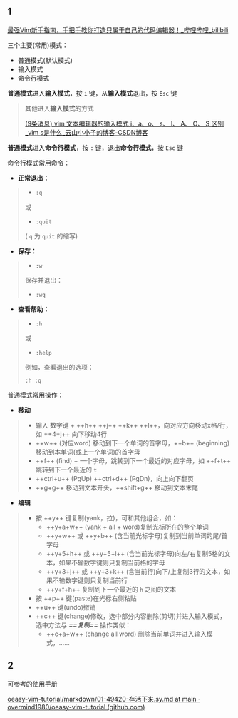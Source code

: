 ## 1

[最强Vim新手指南，手把手教你打造只属于自己的代码编辑器！_哔哩哔哩_bilibili](https://www.bilibili.com/video/BV1UQ4y1z7q5)

三个主要(常用)模式：

-   普通模式(默认模式)
-   输入模式
-   命令行模式

**普通模式**进入**输入模式**，按 `i` 键，从**输入模式**退出，按 `Esc` 键

>   其他进入**输入模式**的方式
>
>   [(9条消息) vim 文本编辑器的输入模式 i、a、o、 s、 I、 A、 O、 S 区别_vim s是什么_云山小小子的博客-CSDN博客](https://blog.csdn.net/Qinghai_ren/article/details/52334646)

**普通模式**进入**命令行模式**，按 `:` 键，退出**命令行模式**，按 `Esc` 键

命令行模式常用命令：

-   **正常退出：**

>   -   `:q`
>
>   或
>
>   -   `:quit`
>
>   ( `q` 为 `quit` 的缩写)

-   **保存：**

>   -   `:w`
>
>   保存并退出：
>
>   -   `:wq`

-   **查看帮助：**

>   -   `:h`
>
>   或
>
>   -   `:help`
>
>   例如，查看退出的选项：
>
>   `:h :q`

普通模式常用操作：

-   **移动**

>   -   输入 数字键 + ++h++ ++j++ ++k++ ++l++，向对应方向移动x格/行，如 ++4+j++ 向下移动4行
>   -   ++w++ (对应word) 移动到下一个单词的首字母，++b++ (beginning) 移动到本单词(或上一个单词)的首字母
>   -   ++f++ (find)  + 一个字母，跳转到下一个最近的对应字母，如 ++f+t++ 跳转到下一个最近的 `t` 
>   -   ++ctrl+u++ (PgUp) ++ctrl+d++ (PgDn)，向上向下翻页
>   -   ++g+g++ 移动到文本开头，++shift+g++ 移动到文本末尾

-   **编辑**

>   -   按 ++y++ 键复制(yank，拉)，可和其他组合，如：
>       -   ++y+a+w++ (yank + all + word)复制光标所在的整个单词
>       -   ++y+w++ 或 ++y+b++ (含当前光标字母)复制到当前单词的尾/首字母
>       -   ++y+5+h++ 或 ++y+5+l++ (含当前光标字母)向左/右复制5格的文本，如果不输数字键则只复制当前格的字母
>       -   ++y+3+j++ 或 ++y+3+k++ (含当前行)向下/上复制3行的文本，如果不输数字键则只复制当前行
>       -   ++y+f+h++ 复制到下一个最近的 `h` 之间的文本
>   -   按 ++p++ 键(paste)在光标右侧粘贴
>   -   ++u++ 键(undo)撤销
>   -   ++c++ 键(change)修改，选中部分内容删除(剪切)并进入输入模式，选中方法与 ***==复制==*** 操作类似：
>       -   ++c+a+w++ (change all word) 删除当前单词并进入输入模式，......

## 2

可参考的使用手册

[oeasy-vim-tutorial/markdown/01-49420-存活下来.sy.md at main · overmind1980/oeasy-vim-tutorial (github.com)](https://github.com/overmind1980/oeasy-vim-tutorial/blob/main/markdown/01-49420-存活下来.sy.md)

